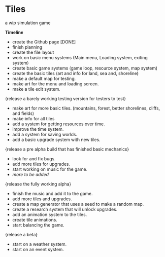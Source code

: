 # Tiles
a wip simulation game

**Timeline**

- create the Github page [DONE]
- finish planning <wip>
- create the file layout <wip>
- work on basic menu systems
  (Main menu, Loading system, exiting system)
- create basic game systems
  (game loop, resource system, map system)
- create the basic tiles
  (art and info for land, sea and, shoreline)
- make a default map for testing.
- make art for the menu and loading screen.
- make a tile edit system.

{release a barely working testing version for testers to test}

- make art for more basic tiles.
  (mountains, forest, better shorelines, cliffs, and fields)
- make info for all tiles
- add a system for getting resources over time.
- improve the time system.
- add a system for saving worlds.
- add a basic upgrade system with new tiles.

{release a pre alpha build that has finished basic mechanics}

- look for and fix bugs.
- add more tiles for upgrades.
- start working on music for the game.
- *more to be added*

{release the fully working alpha}

- finish the music and add it to the game.
- add more tiles and upgrades.
- create a map generator that uses a seed to make a random map.
- create a research system that will unlock upgrades.
- add an animation system to the tiles.
- create tile animations.
- start balancing the game. 

{release a beta}

- start on a weather system.
- start on an event system.
